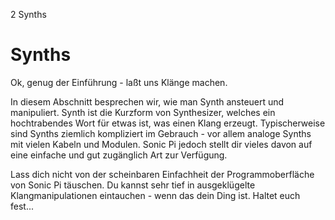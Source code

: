 2 Synths

# Synths

Ok, genug der Einführung - laßt uns Klänge machen.

In diesem Abschnitt besprechen wir, wie man Synth ansteuert und manipuliert. Synth ist die Kurzform von Synthesizer, welches ein hochtrabendes Wort für etwas ist, was einen Klang erzeugt. Typischerweise sind Synths ziemlich kompliziert im Gebrauch - vor allem analoge Synths mit vielen Kabeln und Modulen. Sonic Pi jedoch stellt dir vieles davon auf eine einfache und gut zugänglich Art zur Verfügung.

Lass dich nicht von der scheinbaren Einfachheit der Programmoberfläche von Sonic Pi täuschen. Du kannst sehr tief in ausgeklügelte Klangmanipulationen eintauchen - wenn das dein Ding ist. Haltet euch fest...
